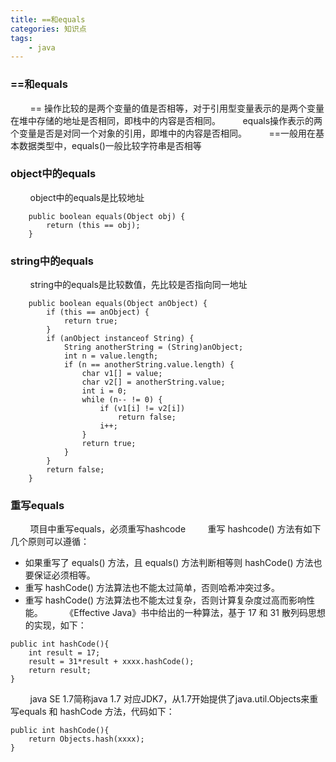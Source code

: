 ```yaml
---
title: ==和equals
categories: 知识点
tags: 
	- java
---
```

### ==和equals
&nbsp;&nbsp;&nbsp;&nbsp;&nbsp;&nbsp;&nbsp;&nbsp;== 操作比较的是两个变量的值是否相等，对于引用型变量表示的是两个变量在堆中存储的地址是否相同，即栈中的内容是否相同。
&nbsp;&nbsp;&nbsp;&nbsp;&nbsp;&nbsp;&nbsp;&nbsp;equals操作表示的两个变量是否是对同一个对象的引用，即堆中的内容是否相同。
&nbsp;&nbsp;&nbsp;&nbsp;&nbsp;&nbsp;&nbsp;&nbsp;==一般用在基本数据类型中，equals()一般比较字符串是否相等
<!-- more -->
### object中的equals
&nbsp;&nbsp;&nbsp;&nbsp;&nbsp;&nbsp;&nbsp;&nbsp;object中的equals是比较地址
```
    public boolean equals(Object obj) {
        return (this == obj);
    }
```
### string中的equals
&nbsp;&nbsp;&nbsp;&nbsp;&nbsp;&nbsp;&nbsp;&nbsp;string中的equals是比较数值，先比较是否指向同一地址
```
    public boolean equals(Object anObject) {
        if (this == anObject) {
            return true;
        }
        if (anObject instanceof String) {
            String anotherString = (String)anObject;
            int n = value.length;
            if (n == anotherString.value.length) {
                char v1[] = value;
                char v2[] = anotherString.value;
                int i = 0;
                while (n-- != 0) {
                    if (v1[i] != v2[i])
                        return false;
                    i++;
                }
                return true;
            }
        }
        return false;
    }
```

### 重写equals
&nbsp;&nbsp;&nbsp;&nbsp;&nbsp;&nbsp;&nbsp;&nbsp;项目中重写equals，必须重写hashcode
&nbsp;&nbsp;&nbsp;&nbsp;&nbsp;&nbsp;&nbsp;&nbsp;重写 hashcode() 方法有如下几个原则可以遵循：
* 如果重写了 equals() 方法，且 equals() 方法判断相等则 hashCode() 方法也要保证必须相等。
* 重写 hashCode() 方法算法也不能太过简单，否则哈希冲突过多。
* 重写 hashCode() 方法算法也不能太过复杂，否则计算复杂度过高而影响性能。
&nbsp;&nbsp;&nbsp;&nbsp;&nbsp;&nbsp;&nbsp;&nbsp;《Effective Java》书中给出的一种算法，基于 17 和 31 散列码思想的实现，如下：
```
public int hashCode(){
    int result = 17;
    result = 31*result + xxxx.hashCode();
    return result;
}
```
&nbsp;&nbsp;&nbsp;&nbsp;&nbsp;&nbsp;&nbsp;&nbsp;java SE 1.7简称java 1.7 对应JDK7，从1.7开始提供了java.util.Objects来重写equals 和 hashCode 方法，代码如下：
```
public int hashCode(){
    return Objects.hash(xxxx);
}
```